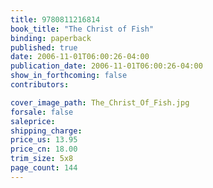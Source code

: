 ```yaml
---
title: 9780811216814
book_title: "The Christ of Fish"
binding: paperback
published: true
date: 2006-11-01T06:00:26-04:00
publication_date: 2006-11-01T06:00:26-04:00
show_in_forthcoming: false
contributors:

cover_image_path: The_Christ_Of_Fish.jpg
forsale: false
saleprice:
shipping_charge:
price_us: 13.95
price_cn: 18.00
trim_size: 5x8
page_count: 144
---
```


